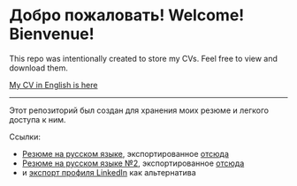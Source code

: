 # Добро пожаловать! Welcome! Bienvenue!

This repo was intentionally created to store my CVs. Feel free to view and download them.

[My CV in English is here](Somov%20D.N.%20CV.pdf)

------------------

Этот репозиторий был создан для хранения моих резюме и легкого доступа к ним.

Ссылки:
- [Резюме на русском языке](Резюме%20Сомов%20Дмитрий%20Habr.pdf), экспортированное [отсюда](https://www.superjob.ru/resume/senior-java-razrabotchik-53863203.html)
- [Резюме на русском языке №2](Резюме%20Сомов%20Дмитрий%20Николаевич.pdf), экспортированное [отсюда](https://www.superjob.ru/resume/senior-java-razrabotchik-53863203.html)
- и [экспорт профиля LinkedIn](LinkedIn%20Сомов%20Дмитрий%20Николаевич.pdf) как альтернатива
